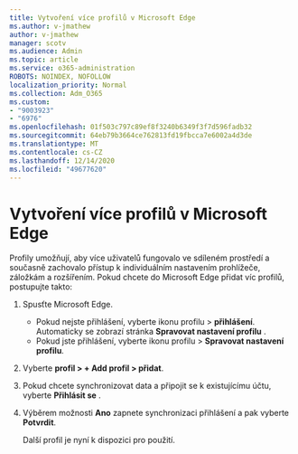 ```yaml
---
title: Vytvoření více profilů v Microsoft Edge
ms.author: v-jmathew
author: v-jmathew
manager: scotv
ms.audience: Admin
ms.topic: article
ms.service: o365-administration
ROBOTS: NOINDEX, NOFOLLOW
localization_priority: Normal
ms.collection: Adm_O365
ms.custom:
- "9003923"
- "6976"
ms.openlocfilehash: 01f503c797c89ef8f3240b6349f3f7d596fadb32
ms.sourcegitcommit: 64eb79b3664ce762813fd19fbcca7e6002a4d3de
ms.translationtype: MT
ms.contentlocale: cs-CZ
ms.lasthandoff: 12/14/2020
ms.locfileid: "49677620"
---
```

# <a name="create-multiple-profiles-in-microsoft-edge"></a>Vytvoření více profilů v Microsoft Edge

Profily umožňují, aby více uživatelů fungovalo ve sdíleném prostředí a současně zachovalo přístup k individuálním nastavením prohlížeče, záložkám a rozšířením. Pokud chcete do Microsoft Edge přidat víc profilů, postupujte takto:

1. Spusťte Microsoft Edge.
    - Pokud nejste přihlášení, vyberte ikonu profilu > **přihlášení**. Automaticky se zobrazí stránka **Spravovat nastavení profilu** .
    - Pokud jste přihlášení, vyberte ikonu profilu > **Spravovat nastavení profilu**.
2. Vyberte **profil > + Add profil > přidat**.
3. Pokud chcete synchronizovat data a připojit se k existujícímu účtu, vyberte **Přihlásit se** .
4. Výběrem možnosti **Ano** zapnete synchronizaci přihlášení a pak vyberte **Potvrdit**.

    Další profil je nyní k dispozici pro použití.
